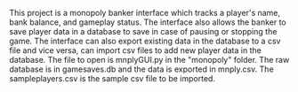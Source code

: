 This project is a monopoly banker interface which tracks a player's name, bank balance, and gameplay status. The interface also allows the banker to save player data in a database to save in case of pausing or stopping the game. The interface can also export existing data in the database to a csv file and vice versa, can import csv files to add new player data in the database.
The file to open is mnplyGUI.py in the "monopoly" folder. The raw database is in gamesaves.db and the data is exported in  mnply.csv. The sampleplayers.csv is the sample csv file to be imported.
